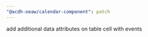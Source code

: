 ```yaml
---
"@acdh-oeaw/calendar-component": patch
---
```


add additional data attributes on table cell with events
